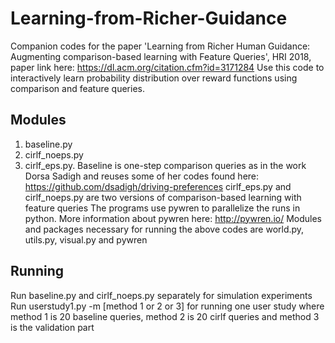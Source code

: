 # Learning-from-Richer-Guidance
Companion codes for the paper 'Learning from Richer Human Guidance: Augmenting comparison-based learning with Feature Queries', HRI 2018, paper link here: https://dl.acm.org/citation.cfm?id=3171284
Use this code to interactively learn probability distribution over reward functions using comparison and feature queries.

## Modules 
1. baseline.py
2. cirlf_noeps.py
3. cirlf_eps.py. 
Baseline is one-step comparison queries as in the work Dorsa Sadigh and reuses some of her codes found here: https://github.com/dsadigh/driving-preferences
cirlf_eps.py and cirlf_noeps.py are two versions of comparison-based learning with feature queries
The programs use pywren to parallelize the runs in python. More information about pywren here: http://pywren.io/
Modules and packages necessary for running the above codes are world.py, utils.py, visual.py and pywren

## Running
Run baseline.py and cirlf_noeps.py separately for simulation experiments
Run userstudy1.py -m [method 1 or 2 or 3] for running one user study where method 1 is 20 baseline queries,
method 2 is 20 cirlf queries and method 3 is the validation part 
